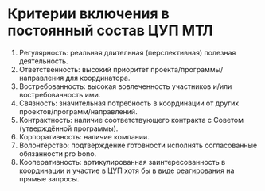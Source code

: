 # Критерии включения в постоянный состав ЦУП МТЛ

1. Регулярность: реальная длительная (перспективная) полезная деятельность.
2. Ответственность: высокий приоритет проекта/программы/направления для координатора.
3. Востребованность: высокая вовлеченность участников и/или востребованность ими.
4. Связность: значительная потребность в координации от других проектов/программ/направлений.
5. Контрактность: наличие соответствующего контракта с Советом (утверждённой программы).
6. Корпоративность: наличие компании.
7. Волонтёрство: подтверждение готовности исполнять согласованные обязанности pro bono.
8. Кооперативность: артикулированная заинтересованность в координации и участие в ЦУП хотя бы в виде реагирования на прямые запросы.
